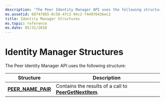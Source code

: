 ```yaml
---
description: 'The Peer Identity Manager API uses the following structure:'
ms.assetid: 687478b5-0c58-47c3-94c2-f44976436ec2
title: Identity Manager Structures
ms.topic: reference
ms.date: 05/31/2018
---
```


# Identity Manager Structures

The Peer Identity Manager API uses the following structure:



| Structure                                  | Description                                                                   |
|--------------------------------------------|-------------------------------------------------------------------------------|
| [**PEER\_NAME\_PAIR**](/windows/desktop/api/P2P/ns-p2p-peer_name_pair) | Contains the results of a call to [**PeerGetNextItem**](/windows/desktop/api/P2P/nf-p2p-peergetnextitem). |



 

 

 



